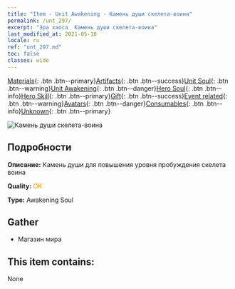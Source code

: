 ```yaml
---
title: "Item - Unit Awakening - Камень души скелета-воина"
permalink: /unt_297/
excerpt: "Эра хаоса  Камень души скелета-воина"
last_modified_at: 2021-05-18
locale: ru
ref: "unt_297.md"
toc: false
classes: wide
---
```

 [Materials](/ItemsRU/){: .btn .btn--primary}[Artifacts](/ItemsRU/Artifacts/){: .btn .btn--success}[Unit Soul](/ItemsRU/UnitSoul/){: .btn .btn--warning}[Unit Awakening](/ItemsRU/UnitAwakening/){: .btn .btn--danger}[Hero Soul](/ItemsRU/HeroSoul/){: .btn .btn--info}[Hero Skill](/ItemsRU/HeroSkill/){: .btn .btn--primary}[Gift](/ItemsRU/Gift/){: .btn .btn--success}[Event related](/ItemsRU/Events/){: .btn .btn--warning}[Avatars](/ItemsRU/Avatars/){: .btn .btn--danger}[Consumables](/ItemsRU/Consumables/){: .btn .btn--info}[Unknown](/ItemsRU/Unknown/){: .btn .btn--primary}

 ![Камень души скелета-воина](/images/u/tia_kulouzhanshi.jpg)

## Подробности
 **Описание:** Камень души для повышения уровня пробуждения скелета воина

 **Quality:** <span style="color: #FF8C00">OK</span>

 **Type:** Awakening Soul

## Gather

*    Магазин мира 

## This item contains:

  None


